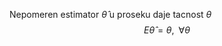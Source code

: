 Nepomeren estimator $\hat{\theta}$ u proseku daje tacnost $\theta$ 
$$
E\hat{\theta}=\theta,\;\; \forall \theta
$$
